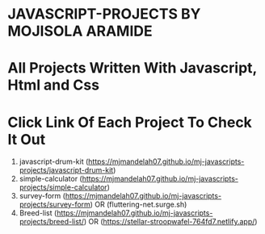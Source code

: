 # JAVASCRIPT-PROJECTS BY MOJISOLA ARAMIDE

# All Projects Written With Javascript, Html and Css
# Click Link Of Each Project To Check It Out

1. javascript-drum-kit (https://mjmandelah07.github.io/mj-javascripts-projects/javascript-drum-kit)
2. simple-calculator  (https://mjmandelah07.github.io/mj-javascripts-projects/simple-calculator)
3. survey-form (https://mjmandelah07.github.io/mj-javascripts-projects/survey-form) OR
                (fluttering-net.surge.sh)
4. Breed-list (https://mjmandelah07.github.io/mj-javascripts-projects/breed-list/) OR (https://stellar-stroopwafel-764fd7.netlify.app/)
